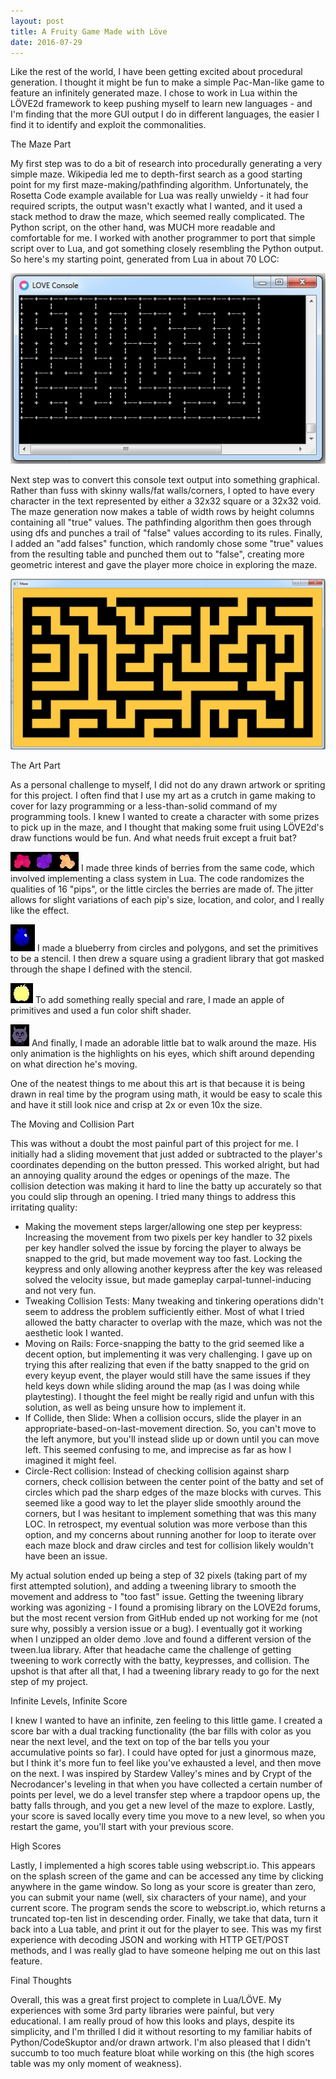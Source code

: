 ```yaml
---
layout: post
title: A Fruity Game Made with Löve
date: 2016-07-29
---
```


Like the rest of the world, I have been getting excited about procedural generation. I thought it might be fun to make a simple Pac-Man-like game to feature an infinitely generated maze. I chose to work in Lua within the LÖVE2d framework to keep pushing myself to learn new languages - and I'm finding that the more GUI output I do in different languages, the easier I find it to identify and exploit the commonalities.

The Maze Part

My first step was to do a bit of research into procedurally generating a very simple maze. Wikipedia led me to depth-first search as a good starting point for my first maze-making/pathfinding algorithm. Unfortunately, the Rosetta Code example available for Lua was really unwieldy - it had four required scripts, the output wasn't exactly what I wanted, and it used a stack method to draw the maze, which seemed really complicated. The Python script, on the other hand, was MUCH more readable and comfortable for me. I worked with another programmer to port that simple script over to Lua, and got something closely resembling the Python output. So here's my starting point, generated from Lua in about 70 LOC:

![Starting Point - a console text output maze](/img/starting_maze_output.jpg) 

Next step was to convert this console text output into something graphical. Rather than fuss with skinny walls/fat walls/corners, I opted to have every character in the text represented by either a 32x32 square or a 32x32 void. The maze generation now makes a table of width rows by height columns containing all "true" values. The pathfinding algorithm then goes through using dfs and punches a trail of "false" values according to its rules. Finally, I added an "add falses" function, which randomly chose some "true" values from the resulting table and punched them out to "false", creating more geometric interest and gave the player more choice in exploring the maze.

![Graphical maze output](/img/yellow_graphical_maze_output.jpg) 

The Art Part

As a personal challenge to myself, I did not do any drawn artwork or spriting for this project. I often find that I use my art as a crutch in game making to cover for lazy programming or a less-than-solid command of my programming tools. I knew I wanted to create a character with some prizes to pick up in the maze, and I thought that making some fruit using LÖVE2d's draw functions would be fun. And what needs fruit except a fruit bat?

![Procedural berries](/img/berries.jpg)   I made three kinds of berries from the same code, which involved implementing a class system in Lua. The code randomizes the qualities of 16 "pips", or the little circles the berries are made of. The jitter allows for slight variations of each pip's size, location, and color, and I really like the effect.

![Blueberry](/img/blueberry.jpg)    I made a blueberry from circles and polygons, and set the primitives to be a stencil. I then drew a square using a gradient library that got masked through the shape I defined with the stencil.

![Magical Colorshifting Apple](/img/magic_apple.gif)   To add something really special and rare, I made an apple of primitives and used a fun color shift shader.

![Batty](/img/batty.jpg)    And finally, I made an adorable little bat to walk around the maze. His only animation is the highlights on his eyes, which shift around depending on what direction he's moving.

One of the neatest things to me about this art is that because it is being drawn in real time by the program using math, it would be easy to scale this and have it still look nice and crisp at 2x or even 10x the size.

The Moving and Collision Part

This was without a doubt the most painful part of this project for me. I initially had a sliding movement that just added or subtracted to the player's coordinates depending on the button pressed. This worked alright, but had an annoying quality around the edges or openings of the maze. The collision detection was making it hard to line the batty up accurately so that you could slip through an opening. I tried many things to address this irritating quality:
<ul>
  <li>Making the movement steps larger/allowing one step per keypress: Increasing the movement from two pixels per key handler to 32 pixels per key handler solved the issue by forcing the player to always be snapped to the grid, but made movement way too fast. Locking the keypress and only allowing another keypress after the key was released solved the velocity issue, but made gameplay carpal-tunnel-inducing and not very fun.</li>
  <li>Tweaking Collision Tests: Many tweaking and tinkering operations didn't seem to address the problem sufficiently either. Most of what I tried allowed the batty character to overlap with the maze, which was not the aesthetic look I wanted.</li>
  <li>Moving on Rails: Force-snapping the batty to the grid seemed like a decent option, but implementing it was very challenging. I gave up on trying this after realizing that even if the batty snapped to the grid on every keyup event, the player would still have the same issues if they held keys down while sliding around the map (as I was doing while playtesting). I thought the feel might be really rigid and unfun with this solution, as well as being unsure how to implement it.</li>
  <li>If Collide, then Slide: When a collision occurs, slide the player in an appropriate-based-on-last-movement direction. So, you can't move to the left anymore, but you'll instead slide up or down until you can move left. This seemed confusing to me, and imprecise as far as how I imagined it might feel.</li>
  <li>Circle-Rect collision: Instead of checking collision against sharp corners, check collision between the center point of the batty and set of circles which pad the sharp edges of the maze blocks with curves. This seemed like a good way to let the player slide smoothly around the corners, but I was hesitant to implement something that was this many LOC. In retrospect, my eventual solution was more verbose than this option, and my concerns about running another for loop to iterate over each maze block and draw circles and test for collision likely wouldn't have been an issue.</li>
</ul>

My actual solution ended up being a step of 32 pixels (taking part of my first attempted solution), and adding a tweening library to smooth the movement and address to "too fast" issue. Getting the tweening library working was agonizing - I found a promising library on the LOVE2d forums, but the most recent version from GitHub ended up not working for me (not sure why, possibly a version issue or a bug). I eventually got it working when I unzipped an older demo .love and found a different version of the tween.lua library. After that headache came the challenge of getting tweening to work correctly with the batty, keypresses, and collision. The upshot is that after all that, I had a tweening library ready to go for the next step of my project.

Infinite Levels, Infinite Score

I knew I wanted to have an infinite, zen feeling to this little game. I created a score bar with a dual tracking functionality (the bar fills with color as you near the next level, and the text on top of the bar tells you your accumulative points so far). I could have opted for just a ginormous maze, but I think it's more fun to feel like you've exhausted a level, and then move on the next. I was inspired by Stardew Valley's mines and by Crypt of the Necrodancer's leveling in that when you have collected a certain number of points per level, we do a level transfer step where a trapdoor opens up, the batty falls through, and you get a new level of the maze to explore. Lastly, your score is saved locally every time you move to a new level, so when you restart the game, you'll start with your previous score.

High Scores

Lastly, I implemented a high scores table using webscript.io. This appears on the splash screen of the game and can be accessed any time by clicking anywhere in the game window. So long as your score is greater than zero, you can submit your name (well, six characters of your name), and your current score. The program sends the score to webscript.io, which returns a truncated top-ten list in descending order. Finally, we take that data, turn it back into a Lua table, and print it out for the player to see. This was my first experience with decoding JSON and working with HTTP GET/POST methods, and I was really glad to have someone helping me out on this last feature.

Final Thoughts

Overall, this was a great first project to complete in Lua/LÖVE. My experiences with some 3rd party libraries were painful, but very educational. I am really proud of how this looks and plays, despite its simplicity, and I'm thrilled I did it without resorting to my familiar habits of Python/CodeSkuptor and/or drawn artwork. I'm also pleased that I didn't succumb to too much feature bloat while working on this (the high scores table was my only moment of weakness). 
